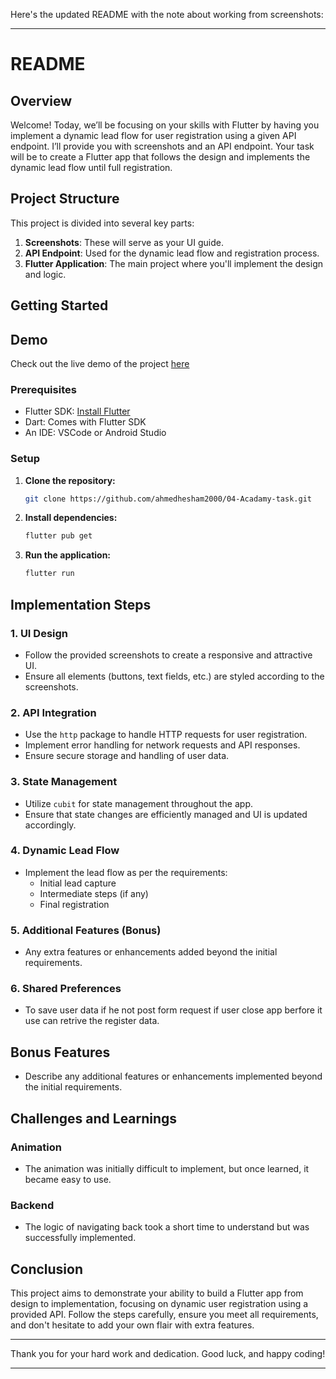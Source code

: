 Here's the updated README with the note about working from screenshots:

---

# README

## Overview

Welcome! Today, we’ll be focusing on your skills with Flutter by having you implement a dynamic lead flow for user registration using a given API endpoint. I’ll provide you with screenshots and an API endpoint. Your task will be to create a Flutter app that follows the design and implements the dynamic lead flow until full registration.

## Project Structure

This project is divided into several key parts:

1. **Screenshots**: These will serve as your UI guide.
2. **API Endpoint**: Used for the dynamic lead flow and registration process.
3. **Flutter Application**: The main project where you'll implement the design and logic.

## Getting Started

## Demo

Check out the live demo of the project [here](https://drive.google.com/file/d/1w0_JdQCGlEO5lTLYtNpx4c2sbI5HESmF/view?usp=sharing) 
### Prerequisites

- Flutter SDK: [Install Flutter](https://flutter.dev/docs/get-started/install)
- Dart: Comes with Flutter SDK
- An IDE: VSCode or Android Studio

### Setup

1. **Clone the repository:**
    ```sh
    git clone https://github.com/ahmedhesham2000/04-Acadamy-task.git
    ```

2. **Install dependencies:**
    ```sh
    flutter pub get
    ```

3. **Run the application:**
    ```sh
    flutter run
    ```

## Implementation Steps

### 1. UI Design

- Follow the provided screenshots to create a responsive and attractive UI.
- Ensure all elements (buttons, text fields, etc.) are styled according to the screenshots.

### 2. API Integration

- Use the `http` package to handle HTTP requests for user registration.
- Implement error handling for network requests and API responses.
- Ensure secure storage and handling of user data.

### 3. State Management

- Utilize `cubit` for state management throughout the app.
- Ensure that state changes are efficiently managed and UI is updated accordingly.

### 4. Dynamic Lead Flow

- Implement the lead flow as per the requirements:
  - Initial lead capture
  - Intermediate steps (if any)
  - Final registration

### 5. Additional Features (Bonus)

- Any extra features or enhancements added beyond the initial requirements.

### 6. Shared Preferences

- To save user data if he not post form request if user close app berfore it use can retrive the register data.

## Bonus Features

- Describe any additional features or enhancements implemented beyond the initial requirements.

## Challenges and Learnings

### Animation

- The animation was initially difficult to implement, but once learned, it became easy to use.

### Backend

- The logic of navigating back took a short time to understand but was successfully implemented.


## Conclusion

This project aims to demonstrate your ability to build a Flutter app from design to implementation, focusing on dynamic user registration using a provided API. Follow the steps carefully, ensure you meet all requirements, and don't hesitate to add your own flair with extra features.

---

Thank you for your hard work and dedication. Good luck, and happy coding!

---

